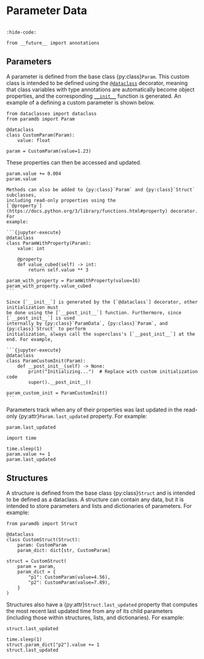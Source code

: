 # Parameter Data

```{py:currentmodule} paramdb

```

<!-- Jupyter Sphinx setup -->

```{jupyter-execute}
:hide-code:

from __future__ import annotations
```

## Parameters

A parameter is defined from the base class {py:class}`Param`. This custom class is
intended to be defined using the [`@dataclass`] decorator, meaning that class variables
with type annotations are automatically become object properties, and the corresponding
[`__init__`] function is generated. An example of a defining a custom parameter is shown
below.

```{jupyter-execute}
from dataclasses import dataclass
from paramdb import Param

@dataclass
class CustomParam(Param):
    value: float

param = CustomParam(value=1.23)
```

These properties can then be accessed and updated.

```{jupyter-execute}
param.value += 0.004
param.value
```

````{tip}
Methods can also be added to {py:class}`Param` and {py:class}`Struct` subclasses,
including read-only properties using the
[`@property`](https://docs.python.org/3/library/functions.html#property) decorator. For
example:

```{jupyter-execute}
@dataclass
class ParamWithProperty(Param):
    value: int

    @property
    def value_cubed(self) -> int:
        return self.value ** 3

param_with_property = ParamWithProperty(value=16)
param_with_property.value_cubed
```
````

````{warning}
Since [`__init__`] is generated by the [`@dataclass`] decorator, other initialization must
be done using the [`__post_init__`] function. Furthermore, since [`__post_init__`] is used
internally by {py:class}`ParamData`, {py:class}`Param`, and {py:class}`Struct` to perform
initialization, always call the superclass's [`__post_init__`] at the end. For example,

```{jupyter-execute}
@dataclass
class ParamCustomInit(Param):
    def __post_init__(self) -> None:
        print("Initializing...")  # Replace with custom initialization code
        super().__post_init__()

param_custom_init = ParamCustomInit()
```
````

Parameters track when any of their properties was last updated in the read-only
{py:attr}`Param.last_updated` property. For example:

```{jupyter-execute}
param.last_updated
```

```{jupyter-execute}
import time

time.sleep(1)
param.value += 1
param.last_updated
```

## Structures

A structure is defined from the base class {py:class}`Struct` and is intended
to be defined as a dataclass. A structure can contain any data, but it is intended to
store parameters and lists and dictionaries of parameters. For example:

```{jupyter-execute}
from paramdb import Struct

@dataclass
class CustomStruct(Struct):
    param: CustomParam
    param_dict: dict[str, CustomParam]

struct = CustomStruct(
    param = param,
    param_dict = {
        "p1": CustomParam(value=4.56),
        "p2": CustomParam(value=7.89),
    }
)
```

Structures also have a {py:attr}`Struct.last_updated` property that computes the most
recent last updated time from any of its child parameters (including those within
structures, lists, and dictionaries). For example:

```{jupyter-execute}
struct.last_updated
```

```{jupyter-execute}
time.sleep(1)
struct.param_dict["p2"].value += 1
struct.last_updated
```

<!-- ## Parent and Root Mixins

A parameter data class can access its parent using {py:class}`ParentMixin`, which adds the
property {py:attr}`~ParentMixin.parent`. For example,

```{jupyter-execute}
from paramdb import ParentMixin

@dataclass
class ParentStruct(Struct):
    param: ParamWithParent

@dataclass
class ParamWithParent(ParentMixin[CustomStruct], Param):
    value: float

parent_struct = ParentStruct(
    param=ParamWithParent(value=1.23),
)
parent_struct.param.parent is parent_struct
```

```{warning}
Type checkers will assume that the type of {py:attr}`~ParentMixin.parent` or
{py:attr}`~RootMixin.root` is the type parameter passed to the corresponding mixin, even
if it is not. This feature is included for convenience, but be careful not to use a
parent of the wrong type.
```

Similarly, {py:class}`RootMixin` allows the root of the structure to be accessed via the
property {py:attr}`~RootMixin.root`. For example,

```{jupyter-execute}
from paramdb import RootMixin

@dataclass
class RootStruct(Struct):
    struct: ParentStruct

@dataclass
class ParentStruct(Struct):
    param: ParamWithRoot

@dataclass
class ParamWithRoot(RootMixin[RootStruct], Param):
    value: float

root_struct = RootStruct(
    struct=ParentStruct(
        param=ParamWithRoot(value=1.23),
    ),
)
root_struct.struct.param.root is root_struct
``` -->

[`@dataclass`]: https://docs.python.org/3/library/dataclasses.html#dataclasses.dataclass
[`__init__`]: https://docs.python.org/3/reference/datamodel.html#object.__init__
[`@property`]: https://docs.python.org/3/library/functions.html#property
[`__post_init__`]: https://docs.python.org/3/library/dataclasses.html#post-init-processing

